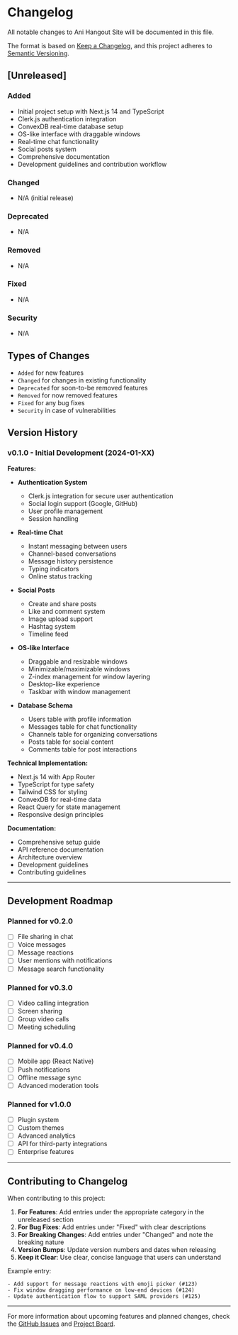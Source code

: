 # Changelog

All notable changes to Ani Hangout Site will be documented in this file.

The format is based on [Keep a Changelog](https://keepachangelog.com/en/1.0.0/),
and this project adheres to [Semantic Versioning](https://semver.org/spec/v2.0.0.html).

## [Unreleased]

### Added
- Initial project setup with Next.js 14 and TypeScript
- Clerk.js authentication integration
- ConvexDB real-time database setup
- OS-like interface with draggable windows
- Real-time chat functionality
- Social posts system
- Comprehensive documentation
- Development guidelines and contribution workflow

### Changed
- N/A (initial release)

### Deprecated
- N/A

### Removed
- N/A

### Fixed
- N/A

### Security
- N/A

## Types of Changes

- `Added` for new features
- `Changed` for changes in existing functionality
- `Deprecated` for soon-to-be removed features
- `Removed` for now removed features
- `Fixed` for any bug fixes
- `Security` in case of vulnerabilities

## Version History

### v0.1.0 - Initial Development (2024-01-XX)

**Features:**
- **Authentication System**
  - Clerk.js integration for secure user authentication
  - Social login support (Google, GitHub)
  - User profile management
  - Session handling

- **Real-time Chat**
  - Instant messaging between users
  - Channel-based conversations
  - Message history persistence
  - Typing indicators
  - Online status tracking

- **Social Posts**
  - Create and share posts
  - Like and comment system
  - Image upload support
  - Hashtag system
  - Timeline feed

- **OS-like Interface**
  - Draggable and resizable windows
  - Minimizable/maximizable windows
  - Z-index management for window layering
  - Desktop-like experience
  - Taskbar with window management

- **Database Schema**
  - Users table with profile information
  - Messages table for chat functionality
  - Channels table for organizing conversations
  - Posts table for social content
  - Comments table for post interactions

**Technical Implementation:**
- Next.js 14 with App Router
- TypeScript for type safety
- Tailwind CSS for styling
- ConvexDB for real-time data
- React Query for state management
- Responsive design principles

**Documentation:**
- Comprehensive setup guide
- API reference documentation
- Architecture overview
- Development guidelines
- Contributing guidelines

---

## Development Roadmap

### Planned for v0.2.0
- [ ] File sharing in chat
- [ ] Voice messages
- [ ] Message reactions
- [ ] User mentions with notifications
- [ ] Message search functionality

### Planned for v0.3.0
- [ ] Video calling integration
- [ ] Screen sharing
- [ ] Group video calls
- [ ] Meeting scheduling

### Planned for v0.4.0
- [ ] Mobile app (React Native)
- [ ] Push notifications
- [ ] Offline message sync
- [ ] Advanced moderation tools

### Planned for v1.0.0
- [ ] Plugin system
- [ ] Custom themes
- [ ] Advanced analytics
- [ ] API for third-party integrations
- [ ] Enterprise features

---

## Contributing to Changelog

When contributing to this project:

1. **For Features**: Add entries under the appropriate category in the unreleased section
2. **For Bug Fixes**: Add entries under "Fixed" with clear descriptions
3. **For Breaking Changes**: Add entries under "Changed" and note the breaking nature
4. **Version Bumps**: Update version numbers and dates when releasing
5. **Keep it Clear**: Use clear, concise language that users can understand

Example entry:
```
- Add support for message reactions with emoji picker (#123)
- Fix window dragging performance on low-end devices (#124)
- Update authentication flow to support SAML providers (#125)
```

---

For more information about upcoming features and planned changes, check the [GitHub Issues](https://github.com/your-org/ani/issues) and [Project Board](https://github.com/your-org/ani/projects).